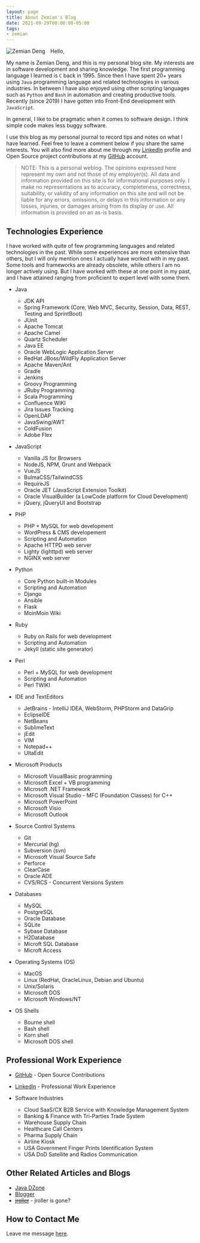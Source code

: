 ```yaml
---
layout: page
title: About Zemian's Blog
date: 2021-09-29T00:00:00-05:00
tags:
- zemian
---
```


<img align="left" src="/assets/images/zemian-300.jpg" alt="Zemian Deng" style="margin-right: 1em;">

Hello, 

My name is Zemian Deng, and this is my personal blog site. My interests are in software development and sharing knowledge. The first programming language I learned is `C` back in 1995. Since then I have spent 20+ years using `Java` programming language and related technologies in various industries. In between I have also enjoyed using other scripting languages such as `Python` and `Bash` in automation and creating productive tools. Recently (since 2019) I have gotten into Front-End development with `JavaScript`.

In general, I like to be pragmatic when it comes to software design. I think simple code makes less buggy software.

I use this blog as my personal journal to record tips and notes on what I have learned. Feel free to leave a comment below if you share the same interests. You will also find more about me through my [LinkedIn](https://www.linkedin.com/in/zemian-deng-profile) profile and Open Source project contributions at my [GitHub](https://github.com/zemian/) account.

> NOTE:
> This is a personal weblog. The opinions expressed here represent my own and not those of my employer(s). All data and information provided on this site is for informational purposes only. I make no representations as to accuracy, completeness, correctness, suitability, or validity of any information on this site and will not be liable for any errors, omissions, or delays in this information or any losses, injuries, or damages arising from its display or use. All information is provided on an as-is basis.

## Technologies Experience

I have worked with quite of few programming languages and related technologies in the past. While some experiences are more extensive than others, but I will only mention ones I actually have worked with in my past. Some tools and frameworks are already obsolete, while others I am no longer actively using. But I have worked with these at one point in my past, and I have attained ranging from proficient to expert level with some them.

- Java
	* JDK API
	* Spring Framework (Core, Web MVC, Security, Session, Data, REST, Testing and SprintBoot)
	* JUnit
	* Apache Tomcat
	* Apache Camel
	* Quartz Scheduler
	* Java EE
	* Oracle WebLogic Application Server
	* RedHat JBoss/WildFly Application Server
	* Apache Maven/Ant
	* Gradle
	* Jenkins
	* Groovy Programming
	* JRuby Programming
	* Scala Programming
	* Confluence WIKI
	* Jira Issues Tracking
	* OpenLDAP
	* JavaSwing/AWT
	* ColdFusion
	* Adobe Flex

- JavaScript
	* Vanilla JS for Browsers
	* NodeJS, NPM, Grunt and Webpack
	* VueJS
	* BulmaCSS/TailwindCSS
	* RequireJS
	* Oracle JET (JavaScript Extension Toolkit)
	* Oracle VisualBuilder (a LowCode platform for Cloud Development)
	* jQuery, jQueryUI and Bootstrap

- PHP
	* PHP + MySQL for web development
	* WordPress & CMS developement
	* Scripting and Automation
	* Apache HTTPD web server
	* Lighty (lighttpd) web server
	* NGINX web server

- Python
	* Core Python built-in Modules
	* Scripting and Automation
	* Django
	* Ansible
	* Flask
	* MoinMoin Wiki

- Ruby
	* Ruby on Rails for web development
	* Scripting and Automation
	* Jekyll (static site generator)

- Perl
	* Perl + MySQL for web development
	* Scripting and Automation
	* Perl TWIKI

- IDE and TextEditors
	* JetBrains - IntelliJ IDEA, WebStorm, PHPStorm and DataGrip
	* EclipseIDE
	* NetBeans
	* SublimeText
	* jEdit
	* VIM
	* Notepad++
	* UltaEdit

- Microsoft Products
	* Microsoft VisualBasic programming
	* Microsoft Excel + VB programming
	* Microsoft .NET Framework
	* Microsoft Visual Studio - MFC (Foundation Classes) for C++
	* Microsoft PowerPoint
	* Microsoft Visio
	* Microsoft Outlook

- Source Control Systems
	* Git
	* Mercurial (hg)
	* Subversion (svn)
	* Microsoft Visual Source Safe
	* Perforce
	* ClearCase
	* Oracle ADE
	* CVS/RCS - Concurrent Versions System

- Databases
	* MySQL
	* PostgreSQL
	* Oracle Database
	* SQLite
	* Sybase Database
	* H2Database
	* Microft SQL Database
	* Microft Access

- Operating Systems (OS)
	* MacOS
	* Linux (RedHat, OracleLinux, Debian and Ubuntu)
	* Unix/Solaris
	* Microsoft DOS
	* Microsoft Windows/NT

- OS Shells
	* Bourne shell
	* Bash shell
	* Korn shell
	* Microsoft DOS shell

## Professional Work Experience

- [GitHub](https://github.com/zemian) - Open Source Contributions
- [LinkedIn](https://www.linkedin.com/in/zemian-deng-profile) - Professional Work Experience

- Software Industries
	* Cloud SaaS/CX B2B Service with Knowledge Management System
	* Banking & Finance with Tri-Parties Trade System
	* Warehouse Supply Chain
	* Healthcare Call Centers
	* Pharma Supply Chain
	* Airline Kiosk
	* USA Government Finger Prints Identification System
	* USA DoD Satellite and Radios Communication

## Other Related Articles and Blogs

- [Java DZone](https://dzone.com/users/saltnlight5)
- [Blogger](http://saltnlight5.blogspot.com)
- ~~[jroller](http://www.jroller.com/thebugslayer)~~ - jroller is gone?

## How to Contact Me

Leave me message [here](https://github.com/zemian/zemian.github.io/issues).
